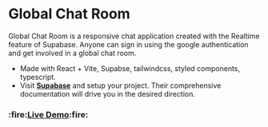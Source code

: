 # Global Chat Room

Global Chat Room is a responsive chat application created with the Realtime feature of Supabase. Anyone can sign in using the google authentication and get involved in a global chat room.

- Made with React + Vite, Supabse, tailwindcss, styled components, typescript.
- Visit <a href="https://supabase.com/" target="_blank"><b>Supabase</b></a> and setup your project. Their comprehensive documentation will drive you in the desired direction.

<h3>:fire:<a href="https://srk-chatroom.netlify.app/" target="_blank"><b>Live Demo</b></a>:fire:</h3>
